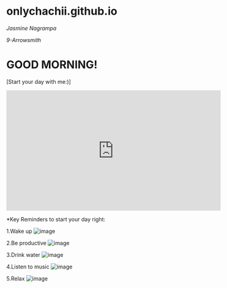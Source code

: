  # onlychachii.github.io

*Jasmine Nagrampa*

  *9-Arrowsmith*

# GOOD MORNING!

[Start your day with me:)]
<iframe width="560" height="315" src="https://www.youtube.com/embed/igJoONdopog" title="YouTube video player" frameborder="0" allow="accelerometer; autoplay; clipboard-write; encrypted-media; gyroscope; picture-in-picture; web-share" allowfullscreen></iframe>




*Key Reminders to start your day right:

1.Wake up 
![image](https://user-images.githubusercontent.com/122426478/212585724-521323fe-4a41-4a7d-9df9-5c5dbba699c6.png)

2.Be productive
![image](https://user-images.githubusercontent.com/122426478/212585768-36491354-3777-47ce-a42b-0e355c6648e2.png)

3.Drink water
![image](https://user-images.githubusercontent.com/122426478/212585853-86ee24a8-6ec0-45c1-adba-7357bd8c29f9.png)

4.Listen to music
![image](https://user-images.githubusercontent.com/122426478/212585960-ef860c56-da53-4a89-80e0-b8c37e49a2e1.png)

5.Relax
![image](https://user-images.githubusercontent.com/122426478/212586027-03b9ebce-5b42-4ea4-9c98-a97ec7faab4d.png)
